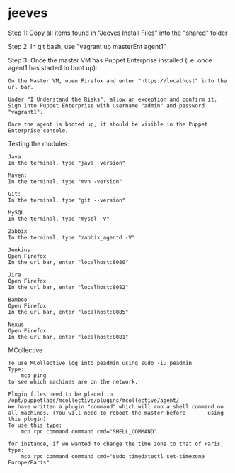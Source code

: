 # jeeves
Step 1: Copy all items found in "Jeeves Install Files" into the "shared" folder

Step 2: In git bash, use "vagrant up masterEnt agent1"

Step 3: Once the master VM has Puppet Enterprise installed (i.e. once agent1 has started to boot up):
	
	On the Master VM, open Firefox and enter "https://localhost" into the url bar.
	
	Under "I Understand the Risks", allow an exception and confirm it.
	Sign into Puppet Enterprise with username "admin" and password "vagrant1".
	
	Once the agent is booted up, it should be visible in the Puppet Enterprise console.
	

Testing the modules:

	Java:
	In the terminal, type "java -version"
	
	Maven:
	In the terminal, type "mvn -version"
	
	Git:
	In the terminal, type "git --version"
	
	MySQL
	In the terminal, type "mysql -V"
	
	Zabbix
	In the terminal, type "zabbix_agentd -V"
	
	Jenkins
	Open Firefox
	In the url bar, enter "localhost:8080"
	
	Jira
	Open Firefox
	In the url bar, enter "localhost:8082"
	
	Bamboo
	Open Firefox
	In the url bar, enter "localhost:8085"
	
	Nexus
	Open Firefox
	In the url bar, enter "localhost:8081"
	
MCollective

	To use MCollective log into peadmin using sudo -iu peadmin
	Type:
		mco ping
	to see which machines are on the network.

	Plugin files need to be placed in /opt/puppetlabs/mcollective/plugins/mcollective/agent/
	We have written a plugin "command" which will run a shell command on all machines. (You will need to reboot the master before 		using this plugin)
	To use this type:
		mco rpc command command cmd="SHELL_COMMAND"

	for instance, if we wanted to change the time zone to that of Paris, type:
		mco rpc command command cmd="sudo timedatectl set-timezone Europe/Paris"
	
	
